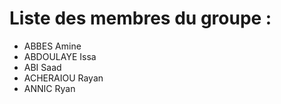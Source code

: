 # Liste des membres du groupe :
* ABBES Amine
* ABDOULAYE Issa
* ABI Saad
* ACHERAIOU Rayan
* ANNIC Ryan